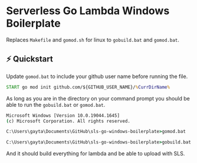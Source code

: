 # Serverless Go Lambda Windows Boilerplate
Replaces `Makefile` and `gomod.sh` for linux to `gobuild.bat` and `gomod.bat`.

## ⚡ Quickstart
Update `gomod.bat` to include your github user name before running the file.
```bat
START go mod init github.com/${GITHUB_USER_NAME}/%CurrDirName%
```

As long as you are in the directory on your command prompt you should be able to run the `gobuild.bat` or `gomod.bat`.
```cmd
Microsoft Windows [Version 10.0.19044.1645]
(c) Microsoft Corporation. All rights reserved.

C:\Users\gayta\Documents\GitHub\sls-go-windows-boilerplate>gomod.bat

C:\Users\gayta\Documents\GitHub\sls-go-windows-boilerplate>gobuild.bat
```

And it should build everything for lambda and be able to upload with SLS.
